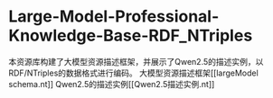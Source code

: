 # Large-Model-Professional-Knowledge-Base-RDF_NTriples
本资源库构建了大模型资源描述框架，并展示了Qwen2.5的描述实例，以RDF/NTriples的数据格式进行编码。
大模型资源描述框架[[largeModel schema.nt]]
Qwen2.5的描述实例[[Qwen2.5描述实例.nt]]
